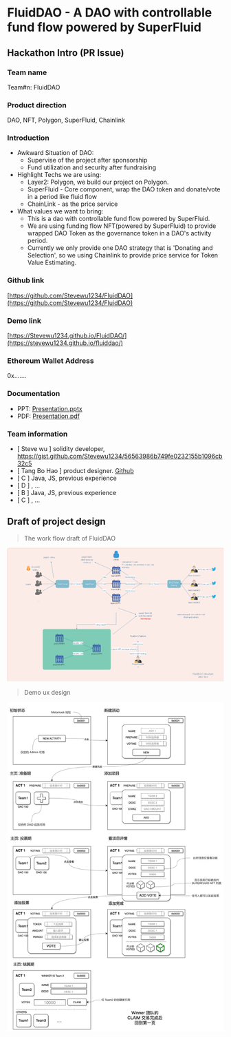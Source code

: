 # FluidDAO - A DAO with controllable fund flow powered by SuperFluid

## Hackathon Intro (PR Issue)

### **Team name**

Team#n: FluidDAO

### **Product direction**

DAO, NFT, Polygon, SuperFluid, Chainlink

### **Introduction**

<!-- Introduce your product in detail, including what problems are you going to solve, what highlight techs you are using, what values it will bring, etc. -->

- Awkward Situation of DAO:
  - Supervise of the project after sponsorship
  - Fund utilization and security after fundraising
- Highlight Techs we are using:
  - Layer2: Polygon, we build our project on Polygon.
  - SuperFluid - Core component, wrap the DAO token and donate/vote in a period like fluid flow
  - ChainLink - as the price service
- What values we want to bring:
  - This is a dao with controllable fund flow powered by SuperFluid.
  - We are using funding flow NFT(powered by SuperFluid) to provide wrapped DAO Token as the governance token in a DAO's activity period.
  - Currently we only provide one DAO strategy that is 'Donating and Selection', so we using Chainlink to provide price service for Token Value Estimating.

### **Github link**

[https://github.com/Stevewu1234/FluidDAO](https://github.com/Stevewu1234/FluidDAO)

### **Demo link**

[https://Stevewu1234.github.io/FluidDAO/](https://stevewu1234.github.io/fluiddao/)

### **Ethereum Wallet Address**

0x.......

### **Documentation**

- PPT: [Presentation.pptx](https://github.com/Stevewu1234/FluidDAO/raw/master/rawfiles/FluidDao-presentation.pptx)
- PDF: [Presentation.pdf](https://github.com/Stevewu1234/FluidDAO/raw/master/rawfiles/FluidDao-presentation.pdf)

<!--
Twitter handle
[optional] let us know the Twitter handles of team members

Website
[optional] if you've built a website page for your product, please feel free to share
-->

### **Team information**

<!-- Let us know your team composition and everyone's responsibility -->
- [ Steve wu ] solidity developer, https://gist.github.com/Stevewu1234/56563986b749fe0232155b1096cb32c5
- [ Tang Bo Hao ] product designer. [Github](https://github.com/btspoony)
- [ C ] Java, JS, previous experience
- [ D ] , ...
- [ B ] Java, JS, previous experience
- [ C ] , ...

<!-- 
Steps to follow

1. New an issue in this repo
2. Fill in the information as the above template requires
3. Leave the issue each team creates open
4. Before the submission deadline, propose a PR to this repo, detailed steps are:
    - Fork this repo
    - Add your projects files(source codes, demo video, docs, PPT etc.) into e.g. /projects/Team-0-AAAA, /projects/Team-1-BBBB folder
    - New a PR to this repo
-->

## Draft of project design

> The work flow draft of FluidDAO

![Workflow][img-workflow]

> Demo ux design

![UI diagram][img-ui-flow]

[img-workflow]: img/workflow.png "Workflow"
[img-ui-flow]: img/ui-flow.jpg "Demo UI flow"
